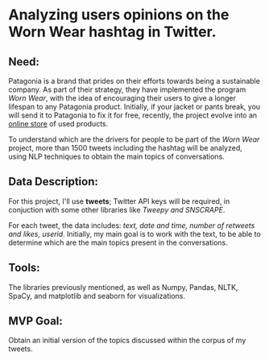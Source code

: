 # Analyzing users opinions on the Worn Wear hashtag in Twitter. 


## Need:

Patagonia is a brand that prides on their efforts towards being a sustainable company. As part of their 
strategy, they have implemented the program _Worn Wear_, with the idea of encouraging their users to give a 
longer lifespan to any Patagonia product. Initially, if your jacket or pants break, you will send it to Patagonia
to fix it for free, recently, the project evolve into an [online store](https://wornwear.patagonia.com) of used products. 

To understand which are the drivers for people to be part of the _Worn Wear_ project, more than 1500 tweets including the hashtag
will be analyzed, using NLP techniques to obtain the main topics of conversations. 


## Data Description:

For this project, I'll use **tweets**; Twitter API keys will be required, in conjuction with some other libraries like
_Tweepy and SNSCRAPE_. 

For each tweet, the data includes: _text, date and time, number of retweets and likes, userid_. Initially, my main goal is to work
with the text, to be able to determine which are the main topics present in the conversations. 


## Tools:

The libraries previously mentioned, as well as Numpy, Pandas, NLTK, SpaCy, and matplotlib and seaborn for visualizations. 

## MVP Goal:

Obtain an initial version of the topics discussed within the corpus of my tweets. 

